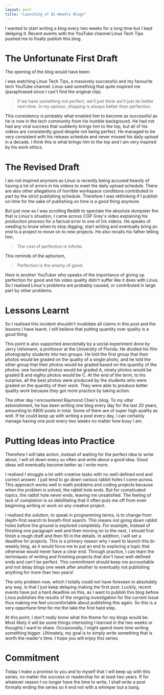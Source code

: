 ```yaml
---
layout: post
title: "Launching of Bi-Weekly Blogs"
---
```


I wanted to start writing a blog every two weeks for a long time but I kept delaying it. Recent events with the YouTube channel Linus Tech Tips pushed me to finally publish this blog.

# The Unfortunate First Draft 

The opening of the blog would have been:

I was watching Linus Tech Tips, a massively successful and my favourite tech YouTube channel. Linus said something that quite inspired me (paraphrased since I can't find the original clip). 

> If we have something not perfect, we'll just think we'll just do better next time. In my opinion, shipping is always better than perfection. 

This consistency is probably what enabled him to become as successful as he is now in the tech community from his humble background. He had not had any viral success that suddenly brings him to the top, but all of his videos are consistently good despite not being perfect. He managed to be very consistent with his release schedule and never missed his daily upload in a decade. I think this is what brings him to the top and I am very inspired by his work ethics. 

# The Revised Draft 

I am not inspired anymore as Linus is recently being accused heavily of having a lot of errors in his videos to meet the daily upload schedule. There are also other allegations of horrible workspace conditions contributed in part by the strict publishing schedule. Therefore I was rethinking if I publish on time for the sake of publishing on time is a good thing anymore. 

But just now as I was scrolling Reddit to spectate the absolute dumpster fire that is Linus's situation, I came across CGP Grey's video explaining his production process for a factual error in one of his videos. He speaks of needing to know when to stop digging, start writing and eventually bring an end to a project to move on to new projects. He also recalls his father telling him,

> The cost of perfection is infinite.

This reminds of the aphorism, 

> Perfection is the enemy of good.

Here is another YouTuber who speaks of the importance of giving up perfection for good and his video quality didn't suffer like it does with Linus. So I realised Linus's problems are probably caused, or contributed in large part by other problems. 

# Lessons Learnt

So I realised this incident shouldn't invalidate all claims in this post and the lessons I have learnt. I still believe that putting quantity over quality is a good thing.
 
This point is also supported anecdotally by a social experiment done by Jerry Uelsmann, a professor at the University of Florida. He divided his film photography students into two groups. He told the first group that their photos would be graded on the quality of a single photo, and he told the other group that their photos would be graded based on the quantity of the photos: one hundred photos would be graded A, ninety photos would be graded B and eighty photos would be C. At the end of the term, to his surprise, all the best photos were produced by the students who were graded on the quantity of their work. They were able to produce better quality work because they got more practice by taking action.

The other day I encountered Raymond Chen's blog. To my utter astonishment, he has been writing one blog every day for the last 20 years, amounting to 6800 posts in total. Some of them are of super high quality as well. If he could keep up with writing a post every day, I can certainly manage having one post every two weeks no matter how busy I am. 

# Putting Ideas into Practice

Therefore I will take action, instead of waiting for the perfect idea to write about, I will sit down every so often and write about a good idea. Good ideas will eventually become better as I write more.

I realised I struggle a lot with creative tasks with no well-defined end and correct answer.  I just tend to go down various rabbit holes I come across. This approach works well in math problems and coding projects because when the problem is solved, the rabbit hole ends. But for complicated topics, the rabbit hole never ends, leaving me unsatisfied. The feeling of lack of completion is so debilitating that it often puts me off from even beginning writing or work on any creative project.

I realised the solution, to speak in programming terms, is to change from depth-first search to breath-first search. This means not going down rabbit holes before the ground is explored completely. For example, instead of finishing one paragraph well and then moving on to the next, I should first finish a rough draft and then fill in the details. In addition, I will set a deadline for projects. This is a primary reason why I want to launch this bi-weekly blog, as it would force me to put an end to exploring a topic that otherwise would never have a clear end. Through practice, I can learn the techniques of writing and finishing projects that don't have well-defined ends and can't be perfect. This commitment should keep me accountable and not delay blogs one week after another to eventually not publishing anything for more than two years!

The only problem now, which I totally could not have foreseen in absolutely any way, is that I just keep delaying making the first post. Luckily, recent events have put a hard deadline on this, as I want to publish this blog before Linus publishes the results of the ongoing investigation for the current issue thus making me feel uncomfortable about publishing this again. So this is a very opportune time for me the take the first hard step.

At this point, I don't really know what the theme for my blogs would be. Most likely it will be some things interesting I learned in the two weeks or thoughts I want to share. Occasionally,  I might spend more time writing something bigger. Ultimately, my goal is to simply write something that is worth the reader's time. I hope you will enjoy this series. 

# Commitment 

Today I make a promise to you and to myself that I will keep up with this series, no matter the success or readership for at least two years. If for whatever reason I no longer have the time to write, I shall write a post formally ending the series so it end not with a whimper but a bang. 